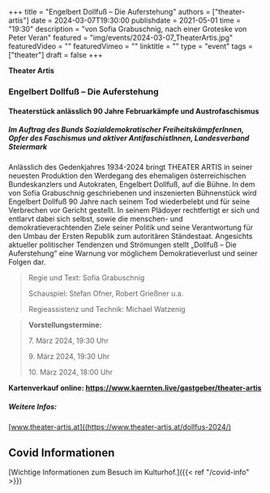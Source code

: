 +++
title = "Engelbert Dollfuß – Die Auferstehung"
authors = ["theater-artis"]
date = 2024-03-07T19:30:00
publishdate = 2021-05-01
time = "19:30"
description = "von Sofia Grabuschnig, nach einer Groteske von Peter Veran"
featured = "img/events/2024-03-07_TheaterArtis.jpg"
featuredVideo = ""
featuredVimeo = ""
linktitle = ""
type = "event"
tags = ["theater"]
draft = false
+++


**Theater Artis**

### Engelbert Dollfuß – Die Auferstehung
#### Theaterstück anlässlich 90 Jahre Februarkämpfe und Austrofaschismus
##### Im Auftrag des Bunds Sozialdemokratischer FreiheitskämpferInnen, Opfer des Faschismus und aktiver AntifaschistInnen, Landesverband Steiermark


Anlässlich des Gedenkjahres 1934-2024 bringt THEATER ARTIS in seiner neuesten Produktion den Werdegang des ehemaligen österreichischen Bundeskanzlers und Autokraten, Engelbert Dollfuß, auf die Bühne. In dem von Sofia Grabuschnig geschriebenen und inszenierten Bühnenstück wird Engelbert Dollfuß 90 Jahre nach seinem Tod wiederbelebt und für seine Verbrechen vor Gericht gestellt. In seinem Plädoyer rechtfertigt er sich und entlarvt dabei sich selbst, sowie die menschen- und demokratieverachtenden Ziele seiner Politik und seine Verantwortung für den Umbau der Ersten Republik zum autoritären Ständestaat.
Angesichts aktueller politischer Tendenzen und Strömungen stellt „Dollfuß – Die Auferstehung“ eine Warnung vor möglichem Demokratieverlust und seiner Folgen dar.

>Regie und Text: Sofia Grabuschnig
>
>Schauspiel: Stefan Ofner, Robert Grießner u.a.
>
>Regieassistenz und Technik: Michael Watzenig


>**Vorstellungstermine:**
>
> 7\. März 2024, 19:30 Uhr
>
> 9\. März 2024, 19:30 Uhr
>
> 10\. März 2024, 18:00 Uhr


**Kartenverkauf online: https://www.kaernten.live/gastgeber/theater-artis**
##### Weitere Infos:
[www.theater-artis.at]((https://www.theater-artis.at/dollfus-2024/)



## Covid Informationen

[Wichtige Informationen zum Besuch im Kulturhof.]({{< ref "/covid-info" >}})
